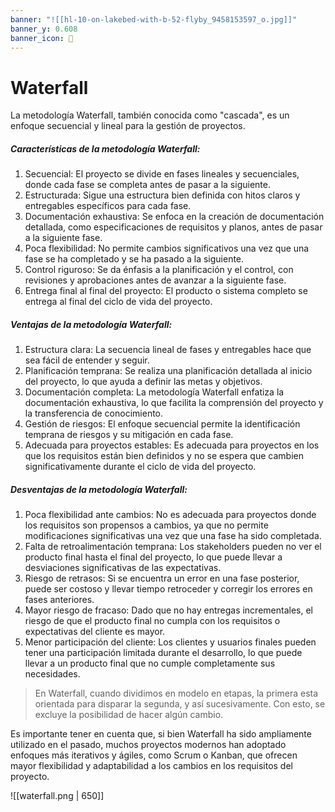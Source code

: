 ```yaml
---
banner: "![[hl-10-on-lakebed-with-b-52-flyby_9458153597_o.jpg]]"
banner_y: 0.608
banner_icon: 🐃
---
```


# Waterfall

La metodología Waterfall, también conocida como "cascada", es un enfoque secuencial y lineal para la gestión de proyectos. 

##### Características de la metodología Waterfall:
1. Secuencial: El proyecto se divide en fases lineales y secuenciales, donde cada fase se completa antes de pasar a la siguiente.
2. Estructurada: Sigue una estructura bien definida con hitos claros y entregables específicos para cada fase.
3. Documentación exhaustiva: Se enfoca en la creación de documentación detallada, como especificaciones de requisitos y planos, antes de pasar a la siguiente fase.
4. Poca flexibilidad: No permite cambios significativos una vez que una fase se ha completado y se ha pasado a la siguiente.
5. Control riguroso: Se da énfasis a la planificación y el control, con revisiones y aprobaciones antes de avanzar a la siguiente fase.
6. Entrega final al final del proyecto: El producto o sistema completo se entrega al final del ciclo de vida del proyecto.

##### Ventajas de la metodología Waterfall:
1. Estructura clara: La secuencia lineal de fases y entregables hace que sea fácil de entender y seguir.
2. Planificación temprana: Se realiza una planificación detallada al inicio del proyecto, lo que ayuda a definir las metas y objetivos.
3. Documentación completa: La metodología Waterfall enfatiza la documentación exhaustiva, lo que facilita la comprensión del proyecto y la transferencia de conocimiento.
4. Gestión de riesgos: El enfoque secuencial permite la identificación temprana de riesgos y su mitigación en cada fase.
5. Adecuada para proyectos estables: Es adecuada para proyectos en los que los requisitos están bien definidos y no se espera que cambien significativamente durante el ciclo de vida del proyecto.

##### Desventajas de la metodología Waterfall:
1. Poca flexibilidad ante cambios: No es adecuada para proyectos donde los requisitos son propensos a cambios, ya que no permite modificaciones significativas una vez que una fase ha sido completada.
2. Falta de retroalimentación temprana: Los stakeholders pueden no ver el producto final hasta el final del proyecto, lo que puede llevar a desviaciones significativas de las expectativas.
3. Riesgo de retrasos: Si se encuentra un error en una fase posterior, puede ser costoso y llevar tiempo retroceder y corregir los errores en fases anteriores.
4. Mayor riesgo de fracaso: Dado que no hay entregas incrementales, el riesgo de que el producto final no cumpla con los requisitos o expectativas del cliente es mayor.
5. Menor participación del cliente: Los clientes y usuarios finales pueden tener una participación limitada durante el desarrollo, lo que puede llevar a un producto final que no cumple completamente sus necesidades.

> En Waterfall, cuando dividimos en modelo en etapas, la primera esta orientada para disparar la segunda, y así sucesivamente. Con esto, se excluye la posibilidad de hacer algún cambio.


Es importante tener en cuenta que, si bien Waterfall ha sido ampliamente utilizado en el pasado, muchos proyectos modernos han adoptado enfoques más iterativos y ágiles, como Scrum o Kanban, que ofrecen mayor flexibilidad y adaptabilidad a los cambios en los requisitos del proyecto.

![[waterfall.png | 650]]